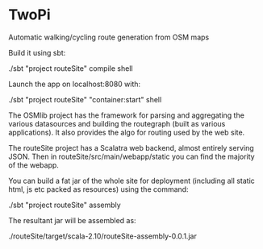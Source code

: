 TwoPi
=====

Automatic walking/cycling route generation from OSM maps


Build it using sbt:

./sbt "project routeSite" compile shell

Launch the app on localhost:8080 with:

./sbt "project routeSite" "container:start" shell

The OSMlib project has the framework for parsing and aggregating the various datasources and building the
routegraph (built as various applications). It also provides the algo for routing used by the web site.

The routeSite project has a Scalatra web backend, almost entirely serving JSON. Then in
routeSite/src/main/webapp/static you can find the majority of the webapp.

You can build a fat jar of the whole site for deployment (including all static html, js etc packed as resources)
using the command:

./sbt "project routeSite" assembly

The resultant jar will be assembled as:

./routeSite/target/scala-2.10/routeSite-assembly-0.0.1.jar
